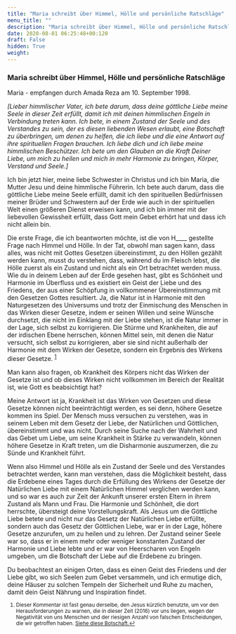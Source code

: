 ```yaml
---
title: "Maria schreibt über Himmel, Hölle und persönliche Ratschläge"
menu_title: ""
description: "Maria schreibt über Himmel, Hölle und persönliche Ratschläge"
date: 2020-08-01 06:25:48+00:120
draft: False
hidden: True
weight:
---
```

### Maria schreibt über Himmel, Hölle und persönliche Ratschläge

Maria - empfangen durch Amada Reza am 10. September 1998.

*[Lieber himmlischer Vater, ich bete darum, dass deine göttliche Liebe meine Seele in dieser Zeit erfüllt, damit ich mit deinen himmlischen Engeln in Verbindung treten kann. Ich bete, in einem Zustand der Seele und des Verstandes zu sein, der es diesen liebenden Wesen erlaubt, eine Botschaft zu überbringen, um denen zu helfen, die ich liebe und die eine Antwort auf ihre spirituellen Fragen brauchen. Ich liebe dich und ich liebe meine himmlischen Beschützer. Ich bete um den Glauben an die Kraft Deiner Liebe, um mich zu heilen und mich in mehr Harmonie zu bringen, Körper, Verstand und Seele.]*

Ich bin jetzt hier, meine liebe Schwester in Christus und ich bin Maria, die Mutter Jesu und deine himmlische Führerin. Ich bete auch darum, dass die göttliche Liebe meine Seele erfüllt, damit ich den spirituellen Bedürfnissen meiner Brüder und Schwestern auf der Erde wie auch in der spirituellen Welt einen größeren Dienst erweisen kann, und ich bin immer mit der liebevollen Gewissheit erfüllt, dass Gott mein Gebet erhört hat und dass ich nicht allein bin.

Die erste Frage, die ich beantworten möchte, ist die von H____ gestellte Frage nach Himmel und Hölle. In der Tat, obwohl man sagen kann, dass alles, was nicht mit Gottes Gesetzen übereinstimmt, zu den Höllen gezählt werden kann, musst du verstehen, dass, während du im Fleisch lebst, die Hölle zuerst als ein Zustand und nicht als ein Ort betrachtet werden muss. Wie du in deinem Leben auf der Erde gesehen hast, gibt es Schönheit und Harmonie im Überfluss und es existiert ein Geist der Liebe und des Friedens, der aus einer Schöpfung in vollkommener Übereinstimmung mit den Gesetzen Gottes resultiert. Ja, die Natur ist in Harmonie mit den Naturgesetzen des Universums und trotz der Einmischung des Menschen in das Wirken dieser Gesetze, indem er seinen Willen und seine Wünsche durchsetzt, die nicht im Einklang mit der Liebe stehen, ist die Natur immer in der Lage, sich selbst zu korrigieren. Die Stürme und Krankheiten, die auf der irdischen Ebene herrschen, können Mittel sein, mit denen die Natur versucht, sich selbst zu korrigieren, aber sie sind nicht außerhalb der Harmonie mit dem Wirken der Gesetze, sondern ein Ergebnis des Wirkens dieser Gesetze. <sup id="a1">[1](#f1)</sup>

Man kann also fragen, ob Krankheit des Körpers nicht das Wirken der Gesetze ist und ob dieses Wirken nicht vollkommen im Bereich der Realität ist, wie Gott es beabsichtigt hat?

Meine Antwort ist ja, Krankheit ist das Wirken von Gesetzen und diese Gesetze können nicht beeinträchtigt werden, es sei denn, höhere Gesetze kommen ins Spiel. Der Mensch muss versuchen zu verstehen, was in seinem Leben mit dem Gesetz der Liebe, der Natürlichen und Göttlichen, übereinstimmt und was nicht. Durch seine Suche nach der Wahrheit und das Gebet um Liebe, um seine Krankheit in Stärke zu verwandeln, können höhere Gesetze in Kraft treten, um die Disharmonie auszumerzen, die zu Sünde und Krankheit führt.

Wenn also Himmel und Hölle als ein Zustand der Seele und des Verstandes betrachtet werden, kann man verstehen, dass die Möglichkeit besteht, dass die Erdebene eines Tages durch die Erfüllung des Wirkens der Gesetze der Natürlichen Liebe mit einem Natürlichen Himmel verglichen werden kann, und so war es auch zur Zeit der Ankunft unserer ersten Eltern in ihrem Zustand als Mann und Frau. Die Harmonie und Schönheit, die dort herrschte, übersteigt deine Vorstellungskraft. Als Jesus um die Göttliche Liebe betete und nicht nur das Gesetz der Natürlichen Liebe erfüllte, sondern auch das Gesetz der Göttlichen Liebe, war er in der Lage, höhere Gesetze anzurufen, um zu heilen und zu lehren. Der Zustand seiner Seele war so, dass er in einem mehr oder weniger konstanten Zustand der Harmonie und Liebe lebte und er war von Heerscharen von Engeln umgeben, um die Botschaft der Liebe auf die Erdebene zu bringen.

Du beobachtest an einigen Orten, dass es einen Geist des Friedens und der Liebe gibt, wo sich Seelen zum Gebet versammeln, und ich ermutige dich, deine Häuser zu solchen Tempeln der Sicherheit und Ruhe zu machen, damit dein Geist Nährung und Inspiration findet.
<small>

1. <large id="f1"> Dieser Kommentar ist fast genau derselbe, den Jesus kürzlich benutzte, um vor den Herausforderungen zu warnen, die in dieser Zeit (2016) vor uns liegen, wegen der Negativität von uns Menschen und der riesigen Anzahl von falschen Entscheidungen, die wir getroffen haben. [Siehe diese Botschaft.](/aktuelle-botschaften/aktuelle-botschaften-in-reihenfolge-des-datums/aktuelle-botschaften-2015/die-welt-naehert-sich-schnell-einer-zeit-des-chaos-und-der-veraenderung-af-jesus-17-august-2015/)[↩](#a1)
